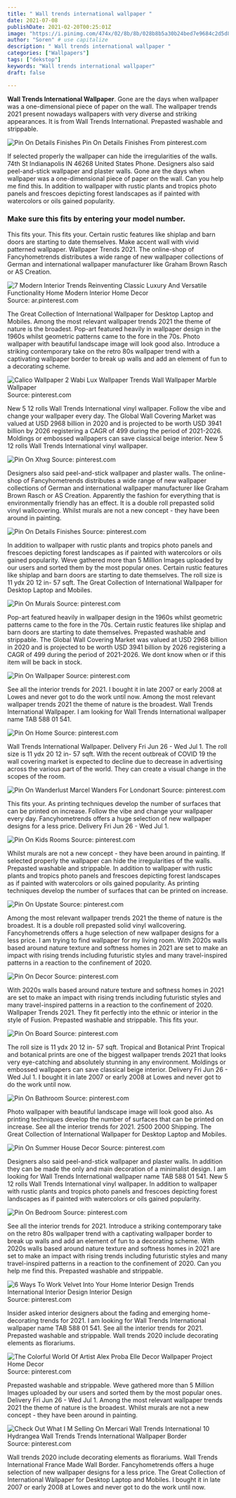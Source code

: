 ```yaml
---
title: " Wall trends international wallpaper "
date: 2021-07-08
publishDate: 2021-02-20T00:25:01Z
image: "https://i.pinimg.com/474x/02/8b/8b/028b8b5a30b24bed7e9684c2d5d8f226.jpg"
author: "Soren" # use capitalize
description: " Wall trends international wallpaper "
categories: ["Wallpapers"]
tags: ["dekstop"]
keywords: "Wall trends international wallpaper"
draft: false

---
```



**Wall Trends International Wallpaper**. Gone are the days when wallpaper was a one-dimensional piece of paper on the wall. The wallpaper trends 2021 present nowadays wallpapers with very diverse and striking appearances. It is from Wall Trends International. Prepasted washable and strippable.

![Pin On Details Finishes](https://i.pinimg.com/564x/e3/72/27/e37227dd30a35fcc1bba1b862fa3bdd1.jpg "Pin On Details Finishes")
Pin On Details Finishes From pinterest.com


If selected properly the wallpaper can hide the irregularities of the walls. 74th St Indianapolis IN 46268 United States Phone. Designers also said peel-and-stick wallpaper and plaster walls. Gone are the days when wallpaper was a one-dimensional piece of paper on the wall. Can you help me find this. In addition to wallpaper with rustic plants and tropics photo panels and frescoes depicting forest landscapes as if painted with watercolors or oils gained popularity.

### Make sure this fits by entering your model number.

This fits your. This fits your. Certain rustic features like shiplap and barn doors are starting to date themselves. Make accent wall with vivid patterned wallpaper. Wallpaper Trends 2021. The online-shop of Fancyhometrends distributes a wide range of new wallpaper collections of German and international wallpaper manufacturer like Graham Brown Rasch or AS Creation.


![7 Modern Interior Trends Reinventing Classic Luxury And Versatile Functionality Home Modern Interior Home Decor](https://i.pinimg.com/originals/f3/8d/24/f38d24c2fca3745481b15bf928951e3c.jpg "7 Modern Interior Trends Reinventing Classic Luxury And Versatile Functionality Home Modern Interior Home Decor")
Source: ar.pinterest.com

The Great Collection of International Wallpaper for Desktop Laptop and Mobiles. Among the most relevant wallpaper trends 2021 the theme of nature is the broadest. Pop-art featured heavily in wallpaper design in the 1960s whilst geometric patterns came to the fore in the 70s. Photo wallpaper with beautiful landscape image will look good also. Introduce a striking contemporary take on the retro 80s wallpaper trend with a captivating wallpaper border to break up walls and add an element of fun to a decorating scheme.

![Calico Wallpaper 2 Wabi Lux Wallpaper Trends Wall Wallpaper Marble Wallpaper](https://i.pinimg.com/originals/d8/94/da/d894dabbd457921e635c34f9432615f9.jpg "Calico Wallpaper 2 Wabi Lux Wallpaper Trends Wall Wallpaper Marble Wallpaper")
Source: pinterest.com

New 5 12 rolls Wall Trends International vinyl wallpaper. Follow the vibe and change your wallpaper every day. The Global Wall Covering Market was valued at USD 2968 billion in 2020 and is projected to be worth USD 3941 billion by 2026 registering a CAGR of 499 during the period of 2021-2026. Moldings or embossed wallpapers can save classical beige interior. New 5 12 rolls Wall Trends International vinyl wallpaper.

![Pin On Xhxg](https://i.pinimg.com/originals/05/0e/0d/050e0d6e08c8a59998c057e6f631d580.png "Pin On Xhxg")
Source: pinterest.com

Designers also said peel-and-stick wallpaper and plaster walls. The online-shop of Fancyhometrends distributes a wide range of new wallpaper collections of German and international wallpaper manufacturer like Graham Brown Rasch or AS Creation. Apparently the fashion for everything that is environmentally friendly has an effect. It is a double roll prepasted solid vinyl wallcovering. Whilst murals are not a new concept - they have been around in painting.

![Pin On Details Finishes](https://i.pinimg.com/564x/e3/72/27/e37227dd30a35fcc1bba1b862fa3bdd1.jpg "Pin On Details Finishes")
Source: pinterest.com

In addition to wallpaper with rustic plants and tropics photo panels and frescoes depicting forest landscapes as if painted with watercolors or oils gained popularity. Weve gathered more than 5 Million Images uploaded by our users and sorted them by the most popular ones. Certain rustic features like shiplap and barn doors are starting to date themselves. The roll size is 11 ydx 20 12 in- 57 sqft. The Great Collection of International Wallpaper for Desktop Laptop and Mobiles.

![Pin On Murals](https://i.pinimg.com/originals/9d/e4/86/9de486f726d8149540d1b291b43829a4.jpg "Pin On Murals")
Source: pinterest.com

Pop-art featured heavily in wallpaper design in the 1960s whilst geometric patterns came to the fore in the 70s. Certain rustic features like shiplap and barn doors are starting to date themselves. Prepasted washable and strippable. The Global Wall Covering Market was valued at USD 2968 billion in 2020 and is projected to be worth USD 3941 billion by 2026 registering a CAGR of 499 during the period of 2021-2026. We dont know when or if this item will be back in stock.

![Pin On Wallpaper](https://i.pinimg.com/564x/e2/4c/76/e24c76b9932301a2aa43e5d23363da33.jpg "Pin On Wallpaper")
Source: pinterest.com

See all the interior trends for 2021. I bought it in late 2007 or early 2008 at Lowes and never got to do the work until now. Among the most relevant wallpaper trends 2021 the theme of nature is the broadest. Wall Trends International Wallpaper. I am looking for Wall Trends International wallpaper name TAB 588 01 541.

![Pin On Home](https://i.pinimg.com/originals/46/75/30/467530692186848b072bec890d2c2857.jpg "Pin On Home")
Source: pinterest.com

Wall Trends International Wallpaper. Delivery Fri Jun 26 - Wed Jul 1. The roll size is 11 ydx 20 12 in- 57 sqft. With the recent outbreak of COVID 19 the wall covering market is expected to decline due to decrease in advertising across the various part of the world. They can create a visual change in the scopes of the room.

![Pin On Wanderlust Marcel Wanders For Londonart](https://i.pinimg.com/originals/84/e7/07/84e707b25df38c1af266d8b45b097e61.jpg "Pin On Wanderlust Marcel Wanders For Londonart")
Source: pinterest.com

This fits your. As printing techniques develop the number of surfaces that can be printed on increase. Follow the vibe and change your wallpaper every day. Fancyhometrends offers a huge selection of new wallpaper designs for a less price. Delivery Fri Jun 26 - Wed Jul 1.

![Pin On Kids Rooms](https://i.pinimg.com/474x/62/c2/3a/62c23a75eaa270a870610ca555f6b1a8.jpg "Pin On Kids Rooms")
Source: pinterest.com

Whilst murals are not a new concept - they have been around in painting. If selected properly the wallpaper can hide the irregularities of the walls. Prepasted washable and strippable. In addition to wallpaper with rustic plants and tropics photo panels and frescoes depicting forest landscapes as if painted with watercolors or oils gained popularity. As printing techniques develop the number of surfaces that can be printed on increase.

![Pin On Upstate](https://i.pinimg.com/originals/ff/ff/cd/ffffcdd2c4afdba7213b3f0373c402c8.jpg "Pin On Upstate")
Source: pinterest.com

Among the most relevant wallpaper trends 2021 the theme of nature is the broadest. It is a double roll prepasted solid vinyl wallcovering. Fancyhometrends offers a huge selection of new wallpaper designs for a less price. I am trying to find wallpaper for my living room. With 2020s walls based around nature texture and softness homes in 2021 are set to make an impact with rising trends including futuristic styles and many travel-inspired patterns in a reaction to the confinement of 2020.

![Pin On Decor](https://i.pinimg.com/564x/c2/28/53/c2285392bde56bfaf1b2fd0dcff3320b.jpg "Pin On Decor")
Source: pinterest.com

With 2020s walls based around nature texture and softness homes in 2021 are set to make an impact with rising trends including futuristic styles and many travel-inspired patterns in a reaction to the confinement of 2020. Wallpaper Trends 2021. They fit perfectly into the ethnic or interior in the style of Fusion. Prepasted washable and strippable. This fits your.

![Pin On Board](https://i.pinimg.com/originals/31/5a/92/315a92275f7e8d9fb6169aa19e661103.jpg "Pin On Board")
Source: pinterest.com

The roll size is 11 ydx 20 12 in- 57 sqft. Tropical and Botanical Print Tropical and botanical prints are one of the biggest wallpaper trends 2021 that looks very eye-catching and absolutely stunning in any environment. Moldings or embossed wallpapers can save classical beige interior. Delivery Fri Jun 26 - Wed Jul 1. I bought it in late 2007 or early 2008 at Lowes and never got to do the work until now.

![Pin On Bathroom](https://i.pinimg.com/originals/ee/47/da/ee47da22fffe36804603860fc7f1a7de.png "Pin On Bathroom")
Source: pinterest.com

Photo wallpaper with beautiful landscape image will look good also. As printing techniques develop the number of surfaces that can be printed on increase. See all the interior trends for 2021. 2500 2000 Shipping. The Great Collection of International Wallpaper for Desktop Laptop and Mobiles.

![Pin On Summer House Decor](https://i.pinimg.com/736x/0c/0b/1b/0c0b1be82b7e22e65e46a607380ea2c7.jpg "Pin On Summer House Decor")
Source: pinterest.com

Designers also said peel-and-stick wallpaper and plaster walls. In addition they can be made the only and main decoration of a minimalist design. I am looking for Wall Trends International wallpaper name TAB 588 01 541. New 5 12 rolls Wall Trends International vinyl wallpaper. In addition to wallpaper with rustic plants and tropics photo panels and frescoes depicting forest landscapes as if painted with watercolors or oils gained popularity.

![Pin On Bedroom](https://i.pinimg.com/736x/5b/d4/df/5bd4df3296c9d40baa9ee233b8fb89ce.jpg "Pin On Bedroom")
Source: pinterest.com

See all the interior trends for 2021. Introduce a striking contemporary take on the retro 80s wallpaper trend with a captivating wallpaper border to break up walls and add an element of fun to a decorating scheme. With 2020s walls based around nature texture and softness homes in 2021 are set to make an impact with rising trends including futuristic styles and many travel-inspired patterns in a reaction to the confinement of 2020. Can you help me find this. Prepasted washable and strippable.

![6 Ways To Work Velvet Into Your Home Interior Design Trends International Interior Design Interior Design](https://i.pinimg.com/736x/6c/09/7a/6c097ab629841c2a881be8388b923f44.jpg "6 Ways To Work Velvet Into Your Home Interior Design Trends International Interior Design Interior Design")
Source: pinterest.com

Insider asked interior designers about the fading and emerging home-decorating trends for 2021. I am looking for Wall Trends International wallpaper name TAB 588 01 541. See all the interior trends for 2021. Prepasted washable and strippable. Wall trends 2020 include decorating elements as florariums.

![The Colorful World Of Artist Alex Proba Elle Decor Wallpaper Project Home Decor](https://i.pinimg.com/originals/44/3b/f7/443bf7b01c414907fe2f3c0db0da26ac.jpg "The Colorful World Of Artist Alex Proba Elle Decor Wallpaper Project Home Decor")
Source: pinterest.com

Prepasted washable and strippable. Weve gathered more than 5 Million Images uploaded by our users and sorted them by the most popular ones. Delivery Fri Jun 26 - Wed Jul 1. Among the most relevant wallpaper trends 2021 the theme of nature is the broadest. Whilst murals are not a new concept - they have been around in painting.

![Check Out What I M Selling On Mercari Wall Trends International 10 Hydrangea Wall Trends Trends International Wallpaper Border](https://i.pinimg.com/474x/02/8b/8b/028b8b5a30b24bed7e9684c2d5d8f226.jpg "Check Out What I M Selling On Mercari Wall Trends International 10 Hydrangea Wall Trends Trends International Wallpaper Border")
Source: pinterest.com

Wall trends 2020 include decorating elements as florariums. Wall Trends International France Made Wall Border. Fancyhometrends offers a huge selection of new wallpaper designs for a less price. The Great Collection of International Wallpaper for Desktop Laptop and Mobiles. I bought it in late 2007 or early 2008 at Lowes and never got to do the work until now.

